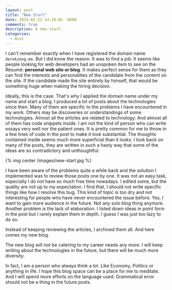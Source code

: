 ```yaml
---
layout: post
title: "New Start"
date: 2015-02-22 14:10:02 -0500
comments: true
description: A new start.
categories:
  - misc
---
```



I can't remember exactly when I have registered the domain name `derekzeng.me`. But I did know the reason. It was to find a job. It seems like people looking for web developers had an unspoken item to see on the R&eacute;sum&eacute;: __personal web site or blog__. It makes perfect sense for them as they can find the interests and personalities of the candidate from the content on the site. If the candidate made the site entirely by himself, that would be something huge when making the hiring decision.


Ideally, this is the case. That's why I applied the domain name under my name and start a blog. I produced a lot of posts about the technologies since then. Many of them are specific to the problems I have encountered in my work. Others may be discoveries or understandings of some technologies. Almost all the articles are related to technology. And almost all of them has code snippets inside. I am not the kind of person who can write essays very well nor the patient ones. It is pretty common for me to throw in a few lines of code in the post to make it look substantial. The thoughts contained inside seems much more superficial than it looks. I look back on many of the posts, they are written in such a hasty way that some of the ideas are so contradictory and unthoughtful.



{% img center /images/new-start.jpg %}

I have been aware of the problems quite a while back and the solution I implemented was to review those posts one by one. It was not an easy task, especially I do not have so much free time nowadays. I edited some, but the quality are not up to my expectation. I find that, I should not write specific things like how I resolve this bug. This kind of topic is too dry and not interesting for people who have never encountered the issue before. Yes, I want to gain more audience in the future. Not any solo blog thing anymore. Another problem is the lack of elaboration. I listed down ideas in point form in the post but I rarely explain them in depth. I guess I was just too lazy to do so.

Instead of keeping reviewing the articles, I archived them all. And here comes my new blog.


The new blog will not be catering to my career needs any more. I will keep writing about the technologies in the future, but there will be much more diversity.

In fact, I am a person who always think a lot. Like Economy, Politics or anything in life. I hope this blog space can be a place for me to meditate. And I will spend more efforts on the language used. Grammatical error should not be a thing in the future posts.